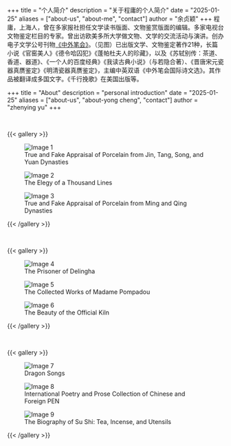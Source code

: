 +++
title = "个人简介"
description = "关于程庸的个人简介"
date = "2025-01-25"
aliases = ["about-us", "about-me", "contact"]
author = "余贞颖"
+++
程庸，上海人，曾在多家报社担任文学读书版面、文物鉴赏版面的编辑。多家电视台文物鉴定栏目的专家。曾出访欧美多所大学做文物、文学的交流活动与演讲。创办电子文学公号刊物[《中外笔会》](https://mp.weixin.qq.com/s/PC9qSTiLiicyHeQOB5dtEA)。（见图）已出版文学、文物鉴定著作21种，长篇小说《官窑美人》《德令哈囚犯》《蓬帕杜夫人的珍藏》，以及《苏轼别传：茶道、香道、器道》、《一个人的百度经典》《我读古典小说》（与若隐合著）、《晋唐宋元瓷器真赝鉴定》《明清瓷器真赝鉴定》，主编中英双语《中外笔会国际诗文选》。其作品被翻译成多国文字。《千行挽歌》在美国出版等。

+++
title = "About"
description = "personal introduction"
date = "2025-01-25"
aliases = ["about-us", "about-yong cheng", "contact"]
author = "zhenying yu"
+++
    

&#8239;

{{< gallery >}}
  <figure>
    <img src="/images/image1.jpg" alt="Image 1" title="True and Fake Appraisal of Porcelain from Jin, Tang, Song, and Yuan Dynasties">
    <figcaption>True and Fake Appraisal of Porcelain from Jin, Tang, Song, and Yuan Dynasties</figcaption>
  </figure>
  <figure>
    <img src="/images/image2.jpg" alt="Image 2" title="The Elegy of a Thousand Lines">
    <figcaption>The Elegy of a Thousand Lines</figcaption>
  </figure>
  <figure>
    <img src="/images/image3.jpg" alt="Image 3" title="True and Fake Appraisal of Porcelain from Ming and Qing Dynasties">
    <figcaption>True and Fake Appraisal of Porcelain from Ming and Qing Dynasties</figcaption>
  </figure>
{{< /gallery >}}

&#8239;

{{< gallery >}}
  <figure>
    <img src="/images/image4.webp" alt="Image 4" title="The Prisoner of Delingha                                                                 ">
    <figcaption>The Prisoner of Delingha</figcaption>
  </figure>
  <figure>
    <img src="/images/image5.webp" alt="Image 5" title="The Collected Works of Madame Pompadou">
    <figcaption>The Collected Works of Madame Pompadou</figcaption>
  </figure>
  <figure>
    <img src="/images/image6.jpg" alt="Image 6" title="The Beauty of the Official Kiln">
    <figcaption>The Beauty of the Official Kiln</figcaption>
  </figure>
{{< /gallery >}}

&#8239;

{{< gallery >}}
  <figure>
    <img src="/images/image7.jpg" alt="Image 7" title="Dragon Songs">
    <figcaption>Dragon Songs</figcaption>
  </figure>
  <figure>
    <img src="/images/image8.jpg" alt="Image 8" title="International Poetry and Prose Collection of Chinese and Foreign PEN">
    <figcaption>International Poetry and Prose Collection of Chinese and Foreign PEN</figcaption>
  </figure>
  <figure>
    <img src="/images/image9.jpg" alt="Image 9" title="The Biography of Su Shi: Tea, Incense, and Utensils">
    <figcaption>The Biography of Su Shi: Tea, Incense, and Utensils</figcaption>
  </figure>
{{< /gallery >}}


